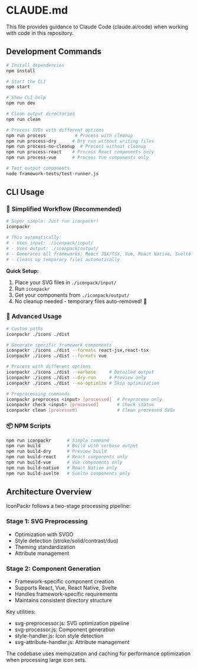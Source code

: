 # CLAUDE.md

This file provides guidance to Claude Code (claude.ai/code) when working with code in this repository.

## Development Commands

```bash
# Install dependencies
npm install

# Start the CLI
npm start

# Show CLI help
npm run dev

# Clean output directories
npm run clean

# Process SVGs with different options
npm run process           # Process with cleanup
npm run process-dry      # Dry run without writing files
npm run process-no-cleanup  # Process without cleanup
npm run process-react    # Process React components only 
npm run process-vue      # Process Vue components only

# Test output components
node framework-tests/test-runner.js
```

## CLI Usage

### 🚀 **Simplified Workflow** (Recommended)

```bash
# Super simple: Just run iconpackr!
iconpackr

# This automatically:
# - Uses input: ./iconpack/input/
# - Uses output: ./iconpack/output/
# - Generates all frameworks: React JSX/TSX, Vue, React Native, Svelte
# - Cleans up temporary files automatically
```

**Quick Setup:**
1. Place your SVG files in `./iconpack/input/`
2. Run `iconpackr`
3. Get your components from `./iconpack/output/`
4. No cleanup needed - temporary files auto-removed! 🧹

### 🔧 **Advanced Usage**

```bash
# Custom paths
iconpackr ./icons ./dist

# Generate specific framework components
iconpackr ./icons ./dist --formats react-jsx,react-tsx
iconpackr ./icons ./dist --formats vue

# Process with different options
iconpackr ./icons ./dist --verbose     # Detailed output
iconpackr ./icons ./dist --dry-run     # Preview only
iconpackr ./icons ./dist --no-optimize # Skip optimization

# Preprocessing commands
iconpackr preprocess <input> [processed]  # Preprocess only
iconpackr check <input> [processed]       # Check status
iconpackr clean [processed]               # Clean processed SVGs
```

### 📦 **NPM Scripts**

```bash
npm run iconpackr      # Simple command
npm run build          # Build with verbose output
npm run build-dry      # Preview build
npm run build-react    # React components only
npm run build-vue      # Vue components only
npm run build-native   # React Native only
npm run build-svelte   # Svelte components only
```

## Architecture Overview

IconPackr follows a two-stage processing pipeline:

### Stage 1: SVG Preprocessing
- Optimization with SVGO
- Style detection (stroke/solid/contrast/duo)
- Theming standardization
- Attribute management

### Stage 2: Component Generation 
- Framework-specific component creation
- Supports React, Vue, React Native, Svelte
- Handles framework-specific requirements
- Maintains consistent directory structure

Key utilities:
- svg-preprocessor.js: SVG optimization pipeline
- svg-processor.js: Component generation
- style-handler.js: Icon style detection
- svg-attribute-handler.js: Attribute management

The codebase uses memoization and caching for performance optimization when processing large icon sets.
